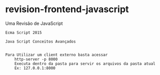 # revision-frontend-javascript
Uma Revisão de JavaScript

	Ecma Script 2015

	Java Script Conceitos Avançados		

	
	Para Utilizar um client externo basta acessar 
		http-server -p 8000 
		Executa dentro da pasta para servir os arquivos da pasta atual
		Ex: 127.0.0.1:8000


